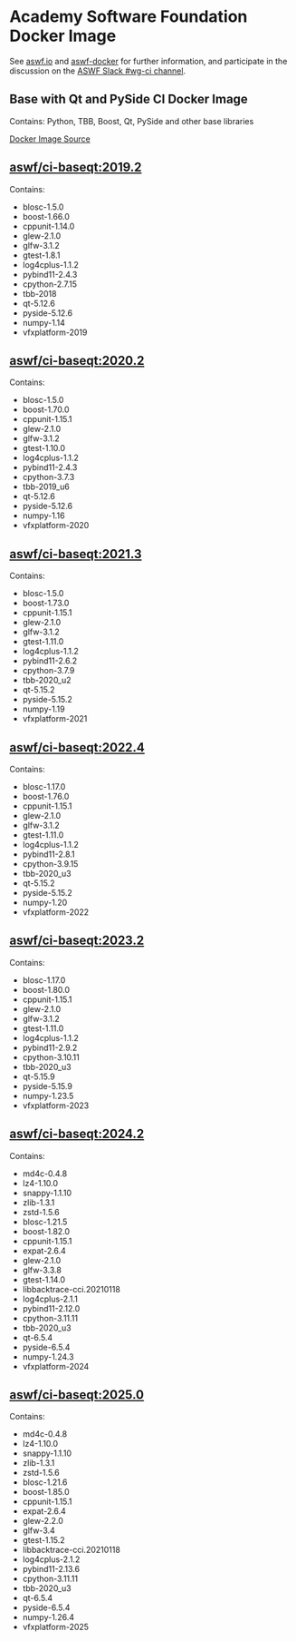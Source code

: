 <!--
Copyright (c) Contributors to the aswf-docker Project. All rights reserved.
SPDX-License-Identifier: Apache-2.0

Warning: this file is automatically generated from a template!
-->

# Academy Software Foundation Docker Image

See [aswf.io](https://aswf.io) and [aswf-docker](https://github.com/AcademySoftwareFoundation/aswf-docker)
for further information, and participate in the discussion on the
[ASWF Slack #wg-ci channel](https://academysoftwarefdn.slack.com/archives/C0169RX7MMK).

## Base with Qt and PySide CI Docker Image

Contains: Python, TBB, Boost, Qt, PySide and other base libraries

[Docker Image Source](https://github.com/AcademySoftwareFoundation/aswf-docker/blob/main/ci-baseqt/Dockerfile)

## [aswf/ci-baseqt:2019.2](https://hub.docker.com/r/aswf/ci-baseqt/tags?page=1&name=2019.2)

Contains:
* blosc-1.5.0
* boost-1.66.0
* cppunit-1.14.0
* glew-2.1.0
* glfw-3.1.2
* gtest-1.8.1
* log4cplus-1.1.2
* pybind11-2.4.3
* cpython-2.7.15
* tbb-2018
* qt-5.12.6
* pyside-5.12.6
* numpy-1.14
* vfxplatform-2019

## [aswf/ci-baseqt:2020.2](https://hub.docker.com/r/aswf/ci-baseqt/tags?page=1&name=2020.2)

Contains:
* blosc-1.5.0
* boost-1.70.0
* cppunit-1.15.1
* glew-2.1.0
* glfw-3.1.2
* gtest-1.10.0
* log4cplus-1.1.2
* pybind11-2.4.3
* cpython-3.7.3
* tbb-2019_u6
* qt-5.12.6
* pyside-5.12.6
* numpy-1.16
* vfxplatform-2020

## [aswf/ci-baseqt:2021.3](https://hub.docker.com/r/aswf/ci-baseqt/tags?page=1&name=2021.3)

Contains:
* blosc-1.5.0
* boost-1.73.0
* cppunit-1.15.1
* glew-2.1.0
* glfw-3.1.2
* gtest-1.11.0
* log4cplus-1.1.2
* pybind11-2.6.2
* cpython-3.7.9
* tbb-2020_u2
* qt-5.15.2
* pyside-5.15.2
* numpy-1.19
* vfxplatform-2021

## [aswf/ci-baseqt:2022.4](https://hub.docker.com/r/aswf/ci-baseqt/tags?page=1&name=2022.4)

Contains:
* blosc-1.17.0
* boost-1.76.0
* cppunit-1.15.1
* glew-2.1.0
* glfw-3.1.2
* gtest-1.11.0
* log4cplus-1.1.2
* pybind11-2.8.1
* cpython-3.9.15
* tbb-2020_u3
* qt-5.15.2
* pyside-5.15.2
* numpy-1.20
* vfxplatform-2022

## [aswf/ci-baseqt:2023.2](https://hub.docker.com/r/aswf/ci-baseqt/tags?page=1&name=2023.2)

Contains:
* blosc-1.17.0
* boost-1.80.0
* cppunit-1.15.1
* glew-2.1.0
* glfw-3.1.2
* gtest-1.11.0
* log4cplus-1.1.2
* pybind11-2.9.2
* cpython-3.10.11
* tbb-2020_u3
* qt-5.15.9
* pyside-5.15.9
* numpy-1.23.5
* vfxplatform-2023

## [aswf/ci-baseqt:2024.2](https://hub.docker.com/r/aswf/ci-baseqt/tags?page=1&name=2024.2)

Contains:
* md4c-0.4.8
* lz4-1.10.0
* snappy-1.1.10
* zlib-1.3.1
* zstd-1.5.6
* blosc-1.21.5
* boost-1.82.0
* cppunit-1.15.1
* expat-2.6.4
* glew-2.1.0
* glfw-3.3.8
* gtest-1.14.0
* libbacktrace-cci.20210118
* log4cplus-2.1.1
* pybind11-2.12.0
* cpython-3.11.11
* tbb-2020_u3
* qt-6.5.4
* pyside-6.5.4
* numpy-1.24.3
* vfxplatform-2024

## [aswf/ci-baseqt:2025.0](https://hub.docker.com/r/aswf/ci-baseqt/tags?page=1&name=2025.0)

Contains:
* md4c-0.4.8
* lz4-1.10.0
* snappy-1.1.10
* zlib-1.3.1
* zstd-1.5.6
* blosc-1.21.6
* boost-1.85.0
* cppunit-1.15.1
* expat-2.6.4
* glew-2.2.0
* glfw-3.4
* gtest-1.15.2
* libbacktrace-cci.20210118
* log4cplus-2.1.2
* pybind11-2.13.6
* cpython-3.11.11
* tbb-2020_u3
* qt-6.5.4
* pyside-6.5.4
* numpy-1.26.4
* vfxplatform-2025


